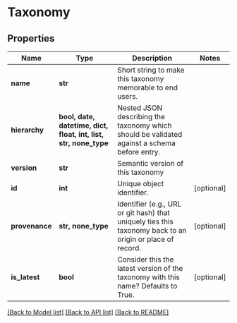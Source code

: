 # Taxonomy

## Properties
Name | Type | Description | Notes
------------ | ------------- | ------------- | -------------
**name** | **str** | Short string to make this taxonomy memorable to end users. | 
**hierarchy** | **bool, date, datetime, dict, float, int, list, str, none_type** | Nested JSON describing the taxonomy which should be validated against a schema before entry. | 
**version** | **str** | Semantic version of this taxonomy | 
**id** | **int** | Unique object identifier. | [optional] 
**provenance** | **str, none_type** | Identifier (e.g., URL or git hash) that uniquely ties this taxonomy back to an origin or place of record. | [optional] 
**is_latest** | **bool** | Consider this the latest version of the taxonomy with this name? Defaults to True. | [optional] 

[[Back to Model list]](../README.md#documentation-for-models) [[Back to API list]](../README.md#documentation-for-api-endpoints) [[Back to README]](../README.md)


